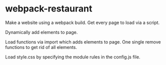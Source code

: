 # webpack-restaurant

Make a website using a webpack build.
Get every page to load via a script.

Dynamically add elements to page.

Load functions via import which adds elements to page.
One single remove functions to get rid of all elements.

Load style.css by specifying the module rules in the config.js file.

